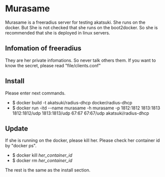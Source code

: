 # Murasame
Murasame is a freeradius server for testing akatsuki. She runs on the docker. But She is not checked that she runs on the boot2docker. So she is recommended that she is deployed in linux servers.

## Infomation of freeradius
They are her private infomations. So never talk others them.
If you want to know the secret, please read "file/clients.conf"

## Install
Please enter next commands.

* $ docker build -t akatsuki/radius-dhcp docker/radius-dhcp
* $ docker run -itd --name murasame -h murasame -p 1812:1812 1813:1813 1812:1812/udp 1813:1813/udp 67:67 67:67/udp akatsuki/radius-dhcp

## Update
If she is running on the docker, please kill her.
Please check her container id by "docker ps".

* $ docker kill *her_container_id*
* $ docker rm *her_container_id*

The rest is the same as the install section.
